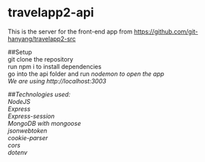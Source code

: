 # travelapp2-api </br>

This is the server for the front-end app from https://github.com/git-hanyang/travelapp2-src </br>

##Setup </br>
git clone the repository </br>
run npm i to install dependencies </br>
go into the api folder and run <i>nodemon<i/> to open the app </br>
We are using http://localhost:3003 </br>

##Technologies used: </br>
NodeJS </br>
Express </br>
Express-session </br>
MongoDB with mongoose </br>
jsonwebtoken </br>
cookie-parser </br>
cors </br>
dotenv </br>
